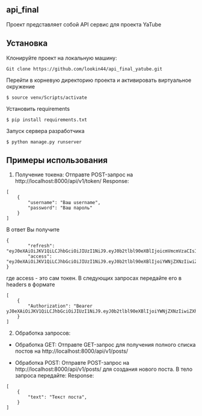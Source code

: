 ## api_final
Проект представляет собой API сервис для проекта YaTube

## Установка

Клонируйте проект на локальную машину:
```
Git clone https://github.com/lookin44/api_final_yatube.git
```

Перейти в корневую директорию проекта и активировать виртуальное окружение 
```
$ source venv/Scripts/activate
```

Установить requirements

```
$ pip install requirements.txt
```

Запуск сервера разработчика
 
```
$ python manage.py runserver
```

## Примеры использования
1. Получение токена:
Отправте POST-запрос на http://localhost:8000/api/v1/token/
Response:
```
[
    {
        "username": "Ваш username",
        "password": "Ваш пароль"
    }   
]
```

В ответ Вы получите 
```
{
        "refresh": "eyJ0eXAiOiJKV1QiLCJhbGciOiJIUzI1NiJ9.eyJ0b2tlbl90eXBlIjoicmVmcmVzaCIsImV4cCI6MTU4NzEyODUzNSwianRpIjoiNzRmMDhkOGEwODQ4NGEzYjgyZmM4MDRhMTQ3ZTEyZmIiLCJ1c2VyX2lkIjoxfQ.GW7Obcvy2TWgsEI5lqSx9BC1mxk0WnsywBHrXScs7bI",
        "access": "eyJ0eXAiOiJKV1QiLCJhbGciOiJIUzI1NiJ9.eyJ0b2tlbl90eXBlIjoiYWNjZXNzIiwiZXhwIjoxNTg3MDQyNDM1LCJqdGkiOiI5ZmNjMWE5YTM5NDQ0Y2Q4OWJlOGFlOGRlYWQxNDE0ZSIsInVzZXJfaWQiOjF9.ZkEdzDN5pNgYToDRJq1CKHjIglK1ir1fhnfcXkmziuk"
}
```
где access - это сам токен. В следующих запросах передайте его в headers в формате
```
[
    {
        "Authorization": "Bearer yJ0eXAiOiJKV1QiLCJhbGciOiJIUzI1NiJ9.eyJ0b2tlbl90eXBlIjoiYWNjZXNzIiwiZXhwIjoxNTg3MDQyNDM1LCJqdGkiOiI5ZmNjMWE5YTM5NDQ0Y2Q4OWJlOGFlOGRlYWQxNDE0ZSIsInVzZXJfaWQiOjF9.ZkEdzDN5pNgYToDRJq1CKHjIglK1ir1fhnfcXkmziuk",
    }   
]
```

2. Обработка запросов:
 * Обработка GET:
Отправте GET-запрос для получения полного списка постов на http://localhost:8000/api/v1/posts/

 * Обработка POST:
Отправте POST-запрос на http://localhost:8000/api/v1/posts/ для создания нового поста. В тело запроса передайте:
Response:
```
[
    {
        "text": "Текст поста",
    }   
]
```


